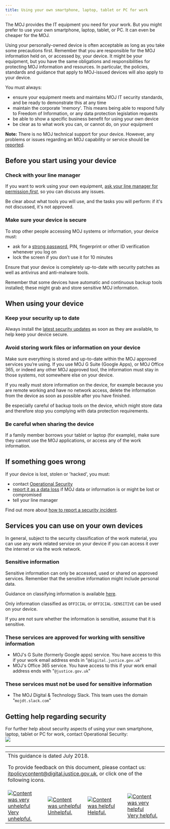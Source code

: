 ```yaml
---
title: Using your own smartphone, laptop, tablet or PC for work
---
```


The MOJ provides the IT equipment you need for your work. But you might prefer to use your own smartphone, laptop, tablet, or PC. It can even be cheaper for the MOJ.

Using your personally-owned device is often acceptable as long as you take some precautions first. Remember that you are responsible for the MOJ information held on, or accessed by, your device. It might be your equipment, but you have the same obligations and responsibilities for protecting MOJ information and resources. In particular, the policies, standards and guidance that apply to MOJ-issued devices will also apply to your device.

You must always:

- ensure your equipment meets and maintains MOJ IT security standards, and be ready to demonstrate this at any time
- maintain the corporate 'memory'. This means being able to respond fully to Freedom of Information, or any data protection legislation requests
- be able to show a specific business benefit for using your own device
- be clear as to what work you can, or cannot do, on your equipment

**Note:** There is no MOJ technical support for your device. However, any problems or issues regarding an MOJ capability or service should be [reported](#if-something-goes-wrong).

## Before you start using your device

### Check with your line manager

If you want to work using your own equipment, [ask your line manager for permission _first_](https://intranet.justice.gov.uk/guidance/security/it-computer-security/line-manager-approval/), so you can discuss any issues.

Be clear about what tools you will use, and the tasks you will perform: if it's not discussed, it's not approved.

### Make sure your device is secure

To stop other people accessing MOJ systems or information, your device must:

- ask for a [strong password](https://www.cyberaware.gov.uk/passwords), PIN, fingerprint or other ID verification whenever you log on
- lock the screen if you don’t use it for 10 minutes

Ensure that your device is completely up-to-date with security patches as well as antivirus and anti-malware tools.

Remember that some devices have automatic and continuous backup tools installed; these might grab and store sensitive MOJ information.

## When using your device

### Keep your security up to date

Always install the [latest security updates](https://www.cyberaware.gov.uk/software-updates) as soon as they are available, to help keep your device secure.

### Avoid storing work files or information on your device

Make sure everything is stored and up-to-date within the MOJ approved services you’re using. If you use MOJ G Suite (Google Apps), or MOJ Office 365, or indeed any other MOJ approved tool, the information must stay in those systems, not somewhere else on your device.

If you really must store information on the device, for example because you are remote working and have no network access, delete the information from the device as soon as possible after you have finished.

Be especially careful of backup tools on the device, which might store data and therefore stop you complying with data protection requirements.

### Be careful when sharing the device

If a family member borrows your tablet or laptop (for example), make sure they cannot use the MOJ applications, or access any of the work information.

<a id="if-something-goes-wrong"></a>

## If something goes wrong

If your device is lost, stolen or 'hacked', you must:

- contact [Operational Security](#getting-help-regarding-security)
- [report it as a data loss](https://intranet.justice.gov.uk/guidance/security/report-a-security-incident/report-a-data-loss/) if MOJ data or information is or might be lost or compromised
- tell your line manager

<!--
- ring the Service Desk where the analyst will ask the relevant questions and note responses on the ticket
- the contact telephone numbers you need are:
    - ![](https://s3-eu-west-2.amazonaws.com/intranet-prod-storage-1dvcquh7kophi/uploads/2018/01/758cf470655d11cc683a6d9511ba3331.gif) &nbsp;
    - ![](https://s3-eu-west-2.amazonaws.com/intranet-prod-storage-1dvcquh7kophi/uploads/2018/01/5818419a0f76cd3ad2b515d25b68876e.gif) &nbsp;
- when back online fill in a [security incident form](https://intranet.justice.gov.uk/guidance/security/report-a-security-incident/)
- email the form to: [itservicedesk@justice.gsi.gov.uk](mailto:itservicedesk@justice.gsi.gov.uk)
-->

Find out more about [how to report a security incident](https://intranet.justice.gov.uk/guidance/security/report-a-security-incident/).

## Services you can use on your own devices

In general, subject to the security classification of the work material, you can use any work related service on your device if you can access it over the internet or via the work network.

### Sensitive information

Sensitive information can only be accessed, used or shared on approved services. Remember that the sensitive information might include personal data.

Guidance on classifying information is available [here](https://intranet.justice.gov.uk/guidance/knowledge-information/protecting-information/classifying-information/).

Only information classified as `OFFICIAL` or `OFFICIAL-SENSITIVE` can be used on your device.

If you are not sure whether the information is sensitive, assume that it is sensitive.

### These services are approved for working with sensitive information

- MOJ's G Suite (formerly Google apps) service. You have access to this if your work email address ends in "`@digital.justice.gov.uk`"
- MOJ's Office 365 service. You have access to this if your work email address ends with "`@justice.gov.uk`"

### These services must not be used for sensitive information

- The MOJ Digital & Technology Slack. This team uses the domain "`mojdt.slack.com`"

<a id="getting-help-regarding-security"></a>

## Getting help regarding security

For further help about security aspects of using your own smartphone, laptop, tablet or PC for work, contact Operational Security:<br/>![](https://intranet.justice.gov.uk/app/uploads/2018/05/c210534c474fcf88f5303ed6aa7dccee.gif)

---

<table>
<tr><td colspan='4'>This guidance is dated July 2018.
<p>
To provide feedback on this document, please contact us: <a href="mailto:itpolicycontent+using-your-own-smartphone-laptop-tablet-or-pc-for-work
@digital.justice.gov.uk?subject=using-your-own-smartphone-laptop-tablet-or-pc-for-work
">itpolicycontent@digital.justice.gov.uk</a>, or click one of the following icons.</p></td></tr>
<tr>
<td width='25%'><a href="mailto:itpolicycontent+using-your-own-smartphone-laptop-tablet-or-pc-for-work
-2@digital.justice.gov.uk?subject=using-your-own-smartphone-laptop-tablet-or-pc-for-work
-2"><img src="https://intranet.justice.gov.uk/app/uploads/2018/04/DoubleCross.gif" alt="Content was very unhelpful">Very unhelpful.</a></td>
<td width='25%'><a href="mailto:itpolicycontent+using-your-own-smartphone-laptop-tablet-or-pc-for-work
-1@digital.justice.gov.uk?subject=using-your-own-smartphone-laptop-tablet-or-pc-for-work
-1"><img src="https://intranet.justice.gov.uk/app/uploads/2018/04/Cross.gif" alt="Content was unhelpful">Unhelpful.</a></td>
<td width='25%'><a href="mailto:itpolicycontent+using-your-own-smartphone-laptop-tablet-or-pc-for-work
+1@digital.justice.gov.uk?subject=using-your-own-smartphone-laptop-tablet-or-pc-for-work
+1"><img src="https://intranet.justice.gov.uk/app/uploads/2018/04/Tick.gif" alt="Content was helpful">Helpful.</a></td>
<td width='25%'><a href="mailto:itpolicycontent+using-your-own-smartphone-laptop-tablet-or-pc-for-work
+2@digital.justice.gov.uk?subject=using-your-own-smartphone-laptop-tablet-or-pc-for-work
+2"><img src="https://intranet.justice.gov.uk/app/uploads/2018/04/DoubleTick.gif" alt="Content was very helpful">Very helpful.</a></td>
</table>